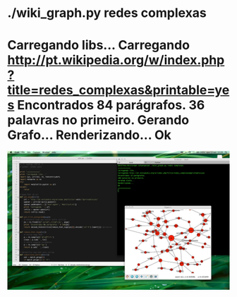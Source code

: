 ./wiki_graph.py redes complexas
============
Carregando libs...
Carregando http://pt.wikipedia.org/w/index.php?title=redes_complexas&printable=yes
Encontrados 84 parágrafos.
36 palavras no primeiro.
Gerando Grafo...
Renderizando...
Ok
============

![WikiGraph Sample](https://github.com/rafapolo/WikiGraph/blob/master/sample_wikigraph_shot.jpg)
